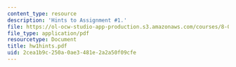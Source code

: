 ```yaml
---
content_type: resource
description: 'Hints to Assignment #1.'
file: https://ol-ocw-studio-app-production.s3.amazonaws.com/courses/8-022-physics-ii-electricity-and-magnetism-fall-2002/2cea1b9c250a0ae3481e2a2a50f09cfe_hw1hints.pdf
file_type: application/pdf
resourcetype: Document
title: hw1hints.pdf
uid: 2cea1b9c-250a-0ae3-481e-2a2a50f09cfe
---
```

